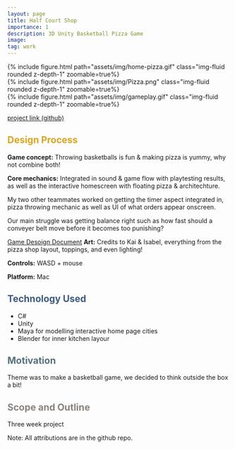 ```yaml
---
layout: page
title: Half Court Shop
importance: 1
description: 3D Unity Basketball Pizza Game
image: 
tag: work
---
```



<div class="row mt-3">
<div class="col-sm mt-3 mt-md-0">
        {% include figure.html path="assets/img/home-pizza.gif" class="img-fluid rounded z-depth-1" zoomable=true%}
    </div>
    <div class="col-sm mt-3 mt-md-0">
        {% include figure.html path="assets/img/Pizza.png" class="img-fluid rounded z-depth-1" zoomable=true%}
    </div>
    <div class="col-sm mt-3 mt-md-0">
        {% include figure.html path="assets/img/gameplay.gif" class="img-fluid rounded z-depth-1" zoomable=true%}
    </div>
</div>

[project link (github)](https://github.com/ayaalsabahi/project01-GDPP)

## <span style="color: #daa520;"> Design Process </span>

**Game concept:** 
Throwing basketballs is fun & making pizza is yummy, why not combine both!

**Core mechanics:**
Integrated in sound & game flow with playtesting results, as well as the interactive homescreen with floating pizza & architechture. 

My two other teammates worked on getting the timer aspect integrated in, pizza throwing mechanic as well as UI of what orders appear onscreen.

Our main struggle was getting balance right such as how fast should a conveyer belt move before it becomes too punishing? 

[Game Desoign Document](https://docs.google.com/document/d/1b2HIzkNuHeq8XiBHke0rV21wxuWgls1w-okmStLmXjM/edit?usp=sharing)
**Art:**
Credits to Kai & Isabel, everything from the pizza shop layout, toppings, and even lighting!

**Controls:** 
WASD + mouse 

**Platform:** 
Mac 

## <span style="color: #3d5a80;">Technology Used</span>
- C#
- Unity
- Maya for modelling interactive home page cities 
- Blender for inner kitchen layour 

## <span style="color: #54717a;">Motivation</span>
Theme was to make a basketball game, we decided to think outside the box a bit!

## <span style="color: #8a837d;">Scope and Outline</span>
Three week project

Note: All attributions are in the github repo. 